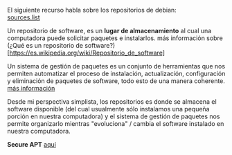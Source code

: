 
El siguiente recurso habla sobre los repositorios de debian:  
[sources.list](https://wiki.debian.org/SourcesList)

Un repositorio de software, es un **lugar de almacenamiento** al cual una computadora puede solicitar paquetes e instalarlos. más información sobre (¿Qué es un repositorio de software?)[https://es.wikipedia.org/wiki/Repositorio_de_software]

Un sistema de gestión de paquetes es un conjunto de herramientas que nos permiten automatizar el proceso de instalación, actualización, configuración y eliminación de paquetes de software, todo esto de una manera coherente. [más información](https://es.wikipedia.org/wiki/Sistema_de_gesti%C3%B3n_de_paquetes)

Desde mi perspectiva simplista, los repositorios es donde se almacena el software disponible (del cual usualmente sólo instalamos una pequeña porción en nuestra computadora) y el sistema de gestión de paquetes nos permite organizarlo mientras "evoluciona" / cambia el software instalado en nuestra computadora.

**Secure APT**  [aquí](https://wiki.debian.org/SecureApt)
